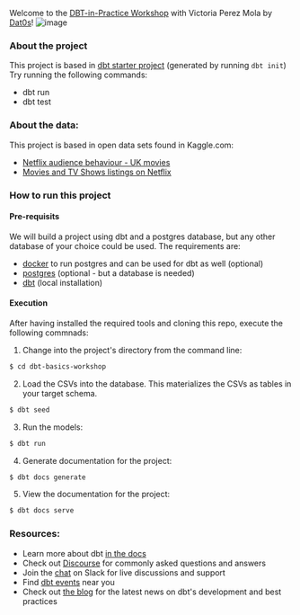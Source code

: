 Welcome to the [DBT-in-Practice Workshop](https://www.eventbrite.com/e/dbt-in-practice-workshop-with-victoria-perez-mola-tickets-170094173251) with Victoria Perez Mola by [Dat0s](https://www.linkedin.com/company/dat0s-org)!
![image](https://user-images.githubusercontent.com/4315804/133504036-037630b8-9c9c-4169-99c8-a3c13e200c65.png)


### About the project
This project is based in [dbt starter project](https://github.com/dbt-labs/dbt-starter-project) (generated by running `dbt init`)
Try running the following commands:
- dbt run
- dbt test

### About the data:
This project is based in open data sets found in Kaggle.com: 
- [Netflix audience behaviour - UK movies](https://www.kaggle.com/vodclickstream/netflix-audience-behaviour-uk-movies)
- [Movies and TV Shows listings on Netflix](https://www.kaggle.com/shivamb/netflix-shows)

### How to run this project 
####  Pre-requisits
We will build a project using dbt and a postgres database, but any other database of your choice could be used. 
The requirements are:
- [docker](https://www.docker.com/) to run postgres and can be used for dbt as well (optional) 
- [postgres](https://www.postgresql.org/) (optional - but a database is needed)
- [dbt](https://docs.getdbt.com/dbt-cli/installation) (local installation)

#### Execution
After having installed the required tools and cloning this repo, execute the following commnads: 

1. Change into the project's directory from the command line:
```bash
$ cd dbt-basics-workshop
```
2. Load the CSVs into the database. This materializes the CSVs as tables in your target schema.
```bash
$ dbt seed
```
3. Run the models:
```bash
$ dbt run
```
4. Generate documentation for the project:
```bash
$ dbt docs generate
```
5. View the documentation for the project:
```bash
$ dbt docs serve
```

### Resources:
- Learn more about dbt [in the docs](https://docs.getdbt.com/docs/introduction)
- Check out [Discourse](https://discourse.getdbt.com/) for commonly asked questions and answers
- Join the [chat](http://slack.getdbt.com/) on Slack for live discussions and support
- Find [dbt events](https://events.getdbt.com) near you
- Check out [the blog](https://blog.getdbt.com/) for the latest news on dbt's development and best practices
